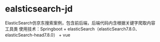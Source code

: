 # ealsticsearch-jd
ElasticSearch仿京东搜索案例，包含前后端，后端代码内含根据关键字爬取内容工具类
使用技术：Springboot + elasticSearch（elasticSearch7.8.0、elasticSearch-head7.8.0） + vue 
